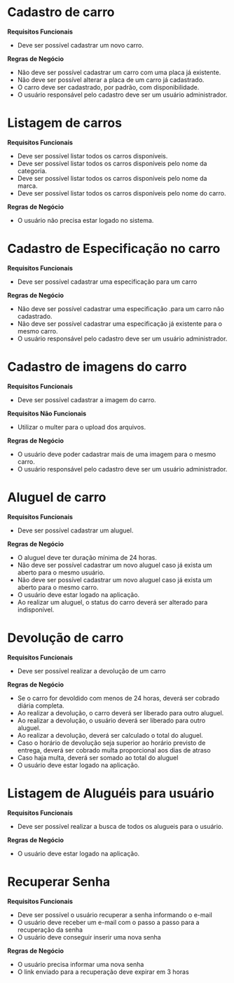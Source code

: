 # Cadastro de carro

**Requisitos Funcionais**

- Deve ser possível cadastrar um novo carro.

**Regras de Negócio**

- Não deve ser possível cadastrar um carro com uma placa já existente.
- Não deve ser possível alterar a placa de um carro já cadastrado.
- O carro deve ser cadastrado, por padrão, com disponibilidade.
- O usuário responsável pelo cadastro deve ser um usuário administrador.

# Listagem de carros

**Requisitos Funcionais**

- Deve ser possível listar todos os carros disponíveis.
- Deve ser possível listar todos os carros disponíveis pelo nome da categoria.
- Deve ser possível listar todos os carros disponíveis pelo nome da marca.
- Deve ser possível listar todos os carros disponíveis pelo nome do carro.

**Regras de Negócio**

- O usuário não precisa estar logado no sistema.

# Cadastro de Especificação no carro

**Requisitos Funcionais**

- Deve ser possível cadastrar uma especificação para um carro

**Regras de Negócio**

- Não deve ser possível cadastrar uma especificação .para um carro não cadastrado.
- Não deve ser possível cadastrar uma especificação já existente para o mesmo carro.
- O usuário responsável pelo cadastro deve ser um usuário administrador.

# Cadastro de imagens do carro

**Requisitos Funcionais**

- Deve ser possível cadastrar a imagem do carro.

**Requisitos Não Funcionais**

- Utilizar o multer para o upload dos arquivos.

**Regras de Negócio**

- O usuário deve poder cadastrar mais de uma imagem para o mesmo carro.
- O usuário responsável pelo cadastro deve ser um usuário administrador.

# Aluguel de carro

**Requisitos Funcionais**

- Deve ser possível cadastrar um aluguel.

**Regras de Negócio**

- O aluguel deve ter duração mínima de 24 horas.
- Não deve ser possível cadastrar um novo aluguel caso já exista um aberto para o mesmo usuário.
- Não deve ser possível cadastrar um novo aluguel caso já exista um aberto para o mesmo carro.
- O usuário deve estar logado na aplicação.
- Ao realizar um aluguel, o status do carro deverá ser alterado para indisponível.

# Devolução de carro

**Requisitos Funcionais**

- Deve ser possível realizar a devolução de um carro

**Regras de Negócio**

- Se o carro for devoldido com menos de 24 horas, deverá ser cobrado diária completa.
- Ao realizar a devolução, o carro deverá ser liberado para outro aluguel.
- Ao realizar a devolução, o usuário deverá ser liberado para outro aluguel.
- Ao realizar a devolução, deverá ser calculado o total do aluguel.
- Caso o horário de devolução seja superior ao horário previsto de entrega, deverá ser cobrado multa proporcional aos dias de atraso
- Caso haja multa, deverá ser somado ao total do aluguel
- O usuário deve estar logado na aplicação.

# Listagem de Aluguéis para usuário

**Requisitos Funcionais**

- Deve ser possível realizar a busca de todos os alugueis para o usuário.

**Regras de Negócio**

- O usuário deve estar logado na aplicação.

# Recuperar Senha

**Requisitos Funcionais**

- Deve ser possível o usuário recuperar a senha informando o e-mail
- O usuário deve receber um e-mail com o passo a passo para a recuperação da senha
- O usuário deve conseguir inserir uma nova senha

**Regras de Negócio**

- O usuário precisa informar uma nova senha
- O link enviado para a recuperação deve expirar em 3 horas
